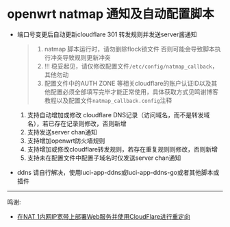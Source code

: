 # openwrt natmap 通知及自动配置脚本
* 端口号变更后自动更新cloudflare 301 转发规则并发送server酱通知

    > 1. natmap 脚本运行时，请勿删除flock锁文件
    > 否则可能会导致脚本执行冲突导致规则更新冲突
    > 2. !!! 稳妥起见，请仅修改配置文件`/etc/config/natmap_callback`，其他勿动
    > 3. 配置文件中的AUTH ZONE 等相关cloudflare的账户认证ID以及其他配置必须全部填写完毕才能正常使用，具体获取方式见鸣谢博客教程以及配置文件`natmap_callback.config`注释

    1. 支持自动增加或修改 cloudflare DNS记录（访问域名，而不是转发域名），若已存在记录则修改，否则新增
    2. 支持发送server chan通知
    3. 支持增加openwrt防火墙规则
    4. 支持增加或修改cloudflare转发规则，若存在重复规则则修改，否则新增
    5. 支持未在配置文件中配置子域名时仅发送server chan通知

* ddns 请自行解决，使用luci-app-ddns或luci-app-ddns-go或者其他脚本或插件

---

鸣谢:
* [在NAT 1内网IP宽带上部署Web服务并使用CloudFlare进行重定向](https://blog.dibin.eu.org/posts/%E5%9C%A8NAT-1%E5%86%85%E7%BD%91IP%E5%AE%BD%E5%B8%A6%E4%B8%8A%E9%83%A8%E7%BD%B2Web%E6%9C%8D%E5%8A%A1%E5%B9%B6%E4%BD%BF%E7%94%A8Cloudflare%E8%BF%9B%E8%A1%8C%E9%87%8D%E5%AE%9A%E5%90%91/)
